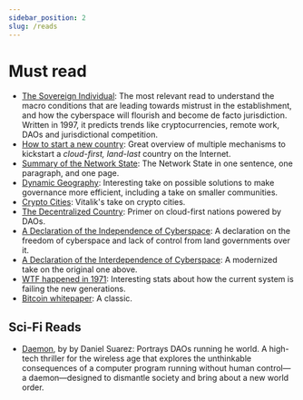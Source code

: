 ```yaml
---
sidebar_position: 2
slug: /reads
---
```


# Must read

- [The Sovereign Individual](https://www.goodreads.com/en/book/show/82256.The_Sovereign_Individual): The most relevant read to understand the macro conditions that are leading towards mistrust in the establishment, and how the cyberspace will flourish and become de facto jurisdiction. Written in 1997, it predicts trends like cryptocurrencies, remote work, DAOs and jurisdictional competition.
- [How to start a new country](https://1729.com/how-to-start-a-new-country/): Great overview of multiple mechanisms to kickstart a _cloud-first, land-last_ country on the Internet.
- [Summary of the Network State](https://1729.com/summary): The Network State in one sentence, one paragraph, and one page.
- [Dynamic Geography](https://patrifriedman.com/old_writing/dynamic_geography.html): Interesting take on possible solutions to make governance more efficient, including a take on smaller communities.
- [Crypto Cities](https://vitalik.ca/general/2021/10/31/cities.html): Vitalik's take on crypto cities.
- [The Decentralized Country](https://www.readthegeneralist.com/briefing/the-decentralized-country): Primer on cloud-first nations powered by DAOs.
- [A Declaration of the Independence of Cyberspace](https://www.eff.org/cyberspace-independence): A declaration on the freedom of cyberspace and lack of control from land governments over it.
- [A Declaration of the Interdependence of Cyberspace](https://www.interdependence.online/declaration): A modernized take on the original one above.
- [WTF happened in 1971](https://wtfhappenedin1971.com): Interesting stats about how the current system is failing the new generations.
- [Bitcoin whitepaper](https://bitcoin.org/bitcoin.pdf): A classic.

## Sci-Fi Reads

- [Daemon](https://www.goodreads.com/book/show/6665847-daemon), by by Daniel Suarez: Portrays DAOs running he world. A high-tech thriller for the wireless age that explores the unthinkable consequences of a computer program running without human control—a daemon—designed to dismantle society and bring about a new world order.
